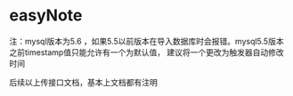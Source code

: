 # easyNote
注：mysql版本为5.6  ，如果5.5以前版本在导入数据库时会报错。mysql5.5版本之前timestamp值只能允许有一个为默认值，
建议将一个更改为触发器自动修改时间


后续以上传接口文档，基本上文档都有注明
